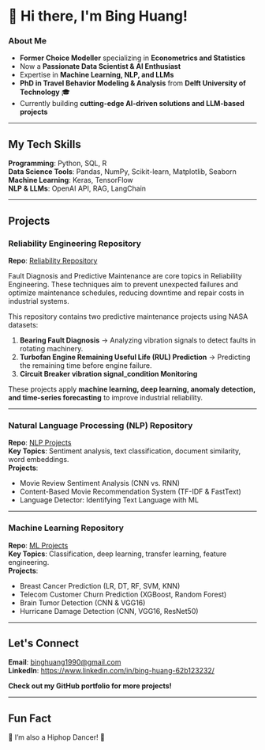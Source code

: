 # 👋 Hi there, I'm **Bing Huang!** 

### **About Me**  

- **Former Choice Modeller** specializing in **Econometrics and Statistics**  
- Now a **Passionate Data Scientist & AI Enthusiast**  
- Expertise in **Machine Learning, NLP, and LLMs**  
- **PhD in Travel Behavior Modeling & Analysis** from **Delft University of Technology** 🎓  
- Currently building **cutting-edge AI-driven solutions and LLM-based projects** 

---

## **My Tech Skills**  

**Programming**: Python, SQL, R  
**Data Science Tools**: Pandas, NumPy, Scikit-learn, Matplotlib, Seaborn  
**Machine Learning**: Keras, TensorFlow  
**NLP & LLMs**: OpenAI API, RAG, LangChain  

---

## **Projects**  

### **Reliability Engineering Repository**  
**Repo**: [Reliability Repository](https://github.com/BingBingBao/Reliability_Projects)   

Fault Diagnosis and Predictive Maintenance are core topics in Reliability Engineering. These techniques aim to prevent unexpected failures and optimize maintenance schedules, reducing downtime and repair costs in industrial systems.

This repository contains two predictive maintenance projects using NASA datasets: 
1. **Bearing Fault Diagnosis** → Analyzing vibration signals to detect faults in rotating machinery.
2. **Turbofan Engine Remaining Useful Life (RUL) Prediction** → Predicting the remaining time before engine failure.
3. **Circuit Breaker vibration signal_condition Monitoring**

These projects apply **machine learning, deep learning, anomaly detection, and time-series forecasting** to improve industrial reliability.

---

### **Natural Language Processing (NLP) Repository**  
**Repo**: [NLP Projects](https://github.com/BingBingBao/NLP_projects)  
**Key Topics**: Sentiment analysis, text classification, document similarity, word embeddings.  
**Projects**:  
   - Movie Review Sentiment Analysis (CNN vs. RNN)  
   - Content-Based Movie Recommendation System (TF-IDF & FastText) 
   - Language Detector: Identifying Text Language with ML 

---

### **Machine Learning Repository**  
**Repo**: [ML Projects](https://github.com/BingBingBao/ML_Projects)  
**Key Topics**: Classification, deep learning, transfer learning, feature engineering.  
**Projects**:  
   - Breast Cancer Prediction (LR, DT, RF, SVM, KNN) 
   - Telecom Customer Churn Prediction (XGBoost, Random Forest)  
   - Brain Tumor Detection (CNN & VGG16) 
   - Hurricane Damage Detection (CNN, VGG16, ResNet50) 

---

## **Let's Connect**  

**Email**: [binghuang1990@gmail.com](mailto:binghuang1990@gmail.com)  
**LinkedIn**: https://www.linkedin.com/in/bing-huang-62b123232/

**Check out my GitHub portfolio for more projects!**  

---

## **Fun Fact**  

💃 I’m also a Hiphop Dancer! 🕺  

